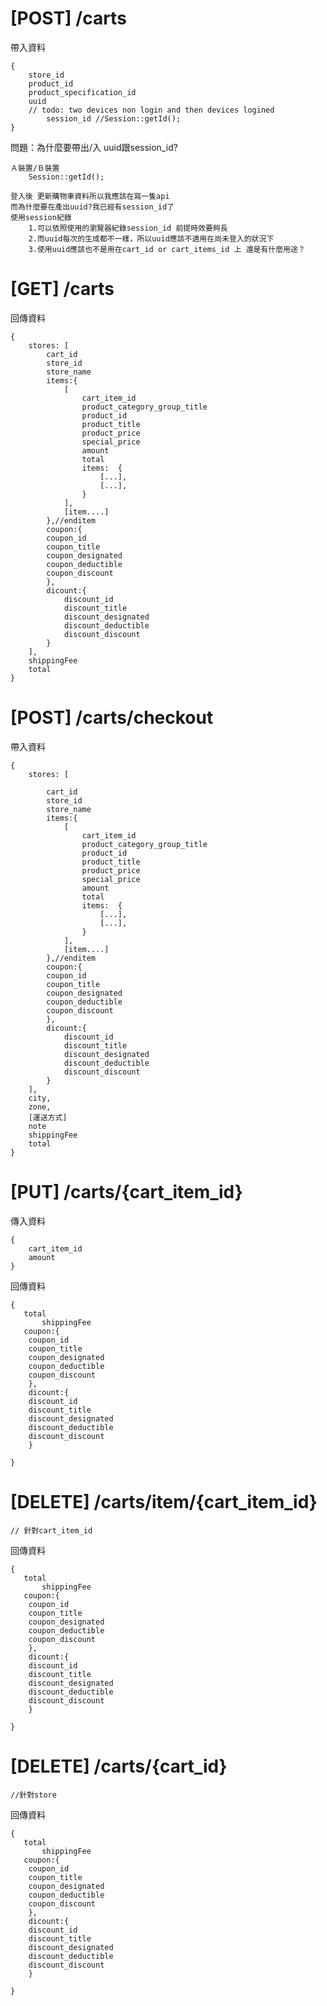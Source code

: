 <h1>[POST] /carts </h1>
 <p>帶入資料</p>
 
	{
	    store_id
	    product_id
	    product_specification_id
	    uuid
	    // todo: two devices non login and then devices logined
     	    session_id //Session::getId();
	}
 <p>問題：為什麼要帶出/入 uuid跟session_id?</p>
	
	Ａ裝置/Ｂ裝置
	    Session::getId();
	
	登入後 更新購物車資料所以我應該在寫一隻api
	而為什麼要在產出uuid?我已經有session_id了
	使用session紀錄
		1.可以依照使用的瀏覽器紀錄session_id 前提時效要夠長
		2.而uuid每次的生成都不一樣，所以uuid應該不適用在尚未登入的狀況下
		3.使用uuid應該也不是用在cart_id or cart_items_id 上 還是有什麼用途？


<h1>[GET]  /carts</h1>
<p>回傳資料</p>

    {
        stores: [
            cart_id
            store_id
            store_name
            items:{
                [
                    cart_item_id
                    product_category_group_title
                    product_id
                    product_title
                    product_price
                    special_price
                    amount
                    total
                    items:  {
                        [...],
                        [...],
                    }
                ],
                [item....]
            },//enditem
            coupon:{
		    coupon_id
		    coupon_title
		    coupon_designated
		    coupon_deductible
		    coupon_discount
            },
            dicount:{
                discount_id
                discount_title
                discount_designated
                discount_deductible
                discount_discount
            }
        ],
        shippingFee
        total
    }


<h1>[POST]  /carts/checkout</h1>
 <p>帶入資料</p>

    {
        stores: [

            cart_id
            store_id
            store_name
            items:{
                [
                    cart_item_id
                    product_category_group_title
                    product_id
                    product_title
                    product_price
                    special_price
                    amount
                    total
                    items:  {
                        [...],
                        [...],
                    }
                ],
                [item....]
            },//enditem
            coupon:{
		    coupon_id
		    coupon_title
		    coupon_designated
		    coupon_deductible
		    coupon_discount
            },
            dicount:{
                discount_id
                discount_title
                discount_designated
                discount_deductible
                discount_discount
            }
        ],
        city,
        zone,
        [運送方式]
        note
        shippingFee
        total
    }


<h1>[PUT] /carts/{cart_item_id}</h1>
<p>傳入資料</p>
	
 	{
	    cart_item_id
	    amount
	}
 <p>回傳資料</p>
 
	{
	   total
           shippingFee
	   coupon:{
		coupon_id
		coupon_title
		coupon_designated
		coupon_deductible
		coupon_discount
	    },
	    dicount:{
		discount_id
		discount_title
		discount_designated
		discount_deductible
		discount_discount
	    }
		
	}


<h1>[DELETE] /carts/item/{cart_item_id}</h1>

 	// 針對cart_item_id
  <p>回傳資料</p>
  
  	{
	   total
           shippingFee
	   coupon:{
		coupon_id
		coupon_title
		coupon_designated
		coupon_deductible
		coupon_discount
	    },
	    dicount:{
		discount_id
		discount_title
		discount_designated
		discount_deductible
		discount_discount
	    }
		
	}
	

<h1>[DELETE] /carts/{cart_id}</h1>

 	//針對store
<p>回傳資料</p>
  
  	{
	   total
           shippingFee
	   coupon:{
		coupon_id
		coupon_title
		coupon_designated
		coupon_deductible
		coupon_discount
	    },
	    dicount:{
		discount_id
		discount_title
		discount_designated
		discount_deductible
		discount_discount
	    }
		
	}
